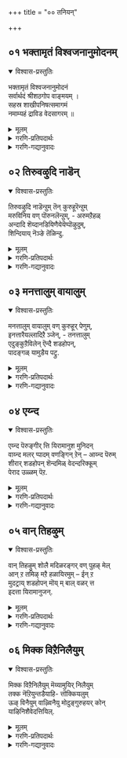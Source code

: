 +++
title = "०० तनियन्"

+++

## ०१ भक्तामृतं विश्वजनानुमोदनम्
<details open><summary>विश्वास-प्रस्तुतिः</summary>

भक्तामृतं विश्वजनानुमोदनं  
सर्वार्थदं श्रीशठगोप वाङ्मयम् ।  
सहस्र शाखीपनिषत्समागमं  
नमाम्यहं द्राविड वेदसागरम् ॥
</details>

<details><summary>मूलम्</summary>

भक्तामृतं विश्वजनानुमोदनं  
सर्वार्थदं श्रीशठगोप वाङ्मयम् ।  
सहस्र शाखीपनिषत्समागमं  
नमाम्यहं द्राविड वेदसागरम् ॥
</details>

<details><summary>गरणि-प्रतिपदार्थः</summary>

भक्त अमृतं = भक्तर अमृतवन्नु, विश्वजन = जगत्तिन ऎल्ल जनरु, अनुमोदनं = ऒप्पुवन्थाद्दन्नु, सर्व = ऎल्ल बगॆय, अर्थ = अभिलाषॆगळन्नु \(बेडिकॆगळन्नु\), दं = नीडतक्कद्दन्नु, श्रीशठगोप वाङ्मयं = श्रीशठगोपर श्रीसूक्तिगळन्नु, सहस्रशाखा = साविर शाखॆगळुळ्ळ, उपनिषत् = उपनिषत्तिन, समागम् = सङ्कलनवन्नु \(कूडिकॆयन्नु\), द्राविड = तमिळु भाषॆय, वेदसागरम् = वेदवॆम्ब सागरवन्नु, अहम् = \(पादसेवकनाद\) नानु, नमामि = नमस्करिसुत्तेनॆ. 
</details>

<details><summary>गरणि-गद्यानुवादः</summary>

भक्तर अमृतवन्नु, जगत्तिन ऎल्ल जनरु ऒप्पुवुदन्नु, ऎल्ल बगॆय अभिलाषॆगळन्नु \(बेडिकॆगळन्नु\) नीडतक्कद्दन्नु, श्रीशठगोपर श्रीसूक्तिगळन्नु, साविरशाखॆगळुळ्ळ उपनिषत्तिन सङ्कलन \(सङ्ग्रह\)वन्नु, तमिळुवेदवॆम्ब सागरवन्नु \(पादसेवकनाद\) नानु नमस्करिसुत्तेनॆ. 

’तिरुवाय् मॊऴि’यन्नु स्तुतिसि, अदर हिरिमॆयन्नु कीर्तिसि, अदक्कॆ भक्तिपूर्वकवागि ऎरगि, पठनक्कॆ अदन्नुऎत्तिकॊळ्ळबेकॆन्दु ई तनि सूचिसुत्तदॆ. ई ग्रन्थक्कॆ इष्टु गौरववन्नु अर्पिसुवुदक्कॆ कारणवन्नू इदु तिळिसुत्तदॆ. 

’भक्तामृतं” – भक्तियिन्द बेडिद देवतॆगळिगॆ दानवरिन्द किरुकुळवन्नु तप्पिसुवुदक्कागि, क्षीरसागरवन्नु आ देवदानवर सहायदिन्दले मथन माडिसि, अमृतवन्नु पडॆदु, अदन्नु देवतॆगळिगॆ हञ्चिकॊट्टु, अवरन्नु भगवन्तनु अमररन्नागिसिदनष्टॆ. हागॆये, भगवन्तनन्नु आश्रयिसिद मानव भक्तरिगॆ, ’तिरुवाय् मॊऴि’यु अवरजनन-मरणद बन्धनद किरुकुळवन्नु बिडिसुवुदक्कागि ऒदगि, शाश्वतानन्दवन्नू अमरतवन्नू कॊडुवुदु. 

’विश्वजनानुमोदनं” – ’तिरुवाय् मॊऴि’यल्लि हेळिरुव विषय भगवन्तनन्नु ऒलिसिकॊळ्ळुवुदक्कॆ सुलभोपायवेऎम्बुदु. इदु परमश्रेष्ठवाद मार्गवॆन्दू, इदरष्टु सुलभवू सरळवू आदद्दु बेरॆ यावुदू इल्लवॆन्दू, जातिमत मुन्तादवुगळ कट्टुपाडिगॆ ऒळपडदॆ ऎल्लरू ई मार्गवन्नु अनुसरिसबहुदॆन्दू, ई मूलक निरतिशयानन्दद परमपदवन्नु पडॆदुकॊळ्ळबहुदॆन्दू जगत्तिन ऎल्ल जनरू तलॆदूगि ऒप्पबहुदागिदॆ. इदन्नु ओदि तिळिदुकॊळ्ळुवुदरिन्द ऎल्लरू आनन्दिसबहुदागिदॆ. 

’सर्वार्थदं’ – मनुष्यन ऎल्ल बगॆय अभिलाषॆगळन्नू, आशॆ आकाङ्क्षॆगळन्नू बेडिकॆगळन्नू नाल्कु विधवागि विङ्गडिसलागिदॆ. अवन्नु धर्म, अर्थ, काम, मोक्ष ऎन्दु करॆयलागिदॆ. चतुर्विध पुरुषार्थगळॆम्बवु इवे. ई ऎल्ल बगॆय पुरुषार्थगळन्नू तिरुवाय्मॊऴिय मूलक पडॆयबहुदागिदॆ. 

’श्रीशठगोपवाङ्मयम्’ – शठगोपरॆम्ब महामुनिगळ बायिन्द, परमात्मन कृपाकटाक्षदिन्द आत्मनु परमात्मनन्नु पडॆदुकॊळ्ळुव बगॆ, अवनल्लि ऒन्दुगूडुव विषयवॆल्ल ’तिरुवाय् मॊऴि’य रूपदल्लि प्रकटगॊण्डितु. मातुगळ जोडणॆयल्लि, विषयद विवरणॆयल्लि, बळसिरुव उपमान रूपकगळल्लि सरिसाटि ऎम्बुदु मत्तॊन्दिल्लवागि इदन्नु शठगोपर श्रीसूक्तिगळु अथवा शठगोपवाङ्मयम् ऎन्नुत्तारॆ. 

आळ्वाररुगळल्लि परमश्रेष्ठरॆन्दू आद्यकुलपति ऎन्दू हॆसरुगळिसिदवरु श्रीशठगोपरु. हिन्दॆ, ऒन्दु कालदल्लि, ऎष्टे आसक्तियिद्दरू सह, संस्कृत भाषॆयल्लिरुव वेदगळन्नु कलियलु, ऎल्लरिगू अधिकारविल्लवागित्तु. याव बगॆय कट्टुपाडू इल्लदन्तॆ, ऎल्लरू कलियलु, अरितुकॊळ्ळलु अनुकूलिसुवन्तॆ संस्कृतवेदगळन्नु तमिळिनल्लि रचिसिदवरु शठगोपरु. ई कारणदिन्द इअवरिगॆ ’वेदम् तमिळ् शॆय्द मारन्” ऎम्ब बिरुदु. इवरु बरॆदिरुव “तिरुविरुत्तम्” ऎम्बुदु ऋग्वेदद सार, ’तिरुवाशरियम्’ ऎम्बुदु यजुर्वेदद सार, “तिरुवाय् मॊऴि” ऎम्बुदु सामवेदद सार, मत्तु “पॆरियतिरुवन्दादि” ऎम्बुदु अथर्वण वेददसार ऎन्नलागिदॆ. 

शठगोपरिगॆ ’मारन्’, ’पराङ्कुश’ ’वकुळाभरण’ ऎम्ब हॆसरुगळिवॆ. वॆळ्ळाळ कुलद तन्दॆ तायिगळु इवरिगॆ इट्ट हॆसरु ’मारन्’ वकुळपुष्पमालिकॆयन्नु इवरु धरिसुत्तिद्दद्दरिन्द ’वकुळाभरण’ ऎन्दायितु. आदरॆ, ऎल्लक्किन्तलू मिगिलागि, इवरिगॆ बन्द प्रीतिय हॆसरु ’नम्माळ्वार्’ ऎम्बुदु. 

“सहस्रशाखोपनिषत्समागम्” – भगवन्तनिन्दले प्रकटगॊण्डु, बायिन्द बायिगॆ प्रचुर पडॆदद्दु, अनादि ऎनिसिकॊण्डद्दु वेदगळु. भगवद्विषयवन्नु हेळि, आ बगॆगॆ तिळिवळिकॆयन्नु अवु कॊडुत्तवॆ. मनुष्यनु तन्न आत्मोद्धारक्कागि तिळियलेबेकाद विषयगळन्नु सरळसङ्ग्रहवागि हेळिरुवुदु उपनिषत्तुगळल्लि. वेदवॆम्ब अश्वत्थवृक्षद साविरारु शाखॆगळे इवु. ई ऎल्ला उपनिषत्तुगळल्लि हेळिरुव विषयवन्ने, सङ्कलन रूपदल्लि, सङ्ग्रहिसि हेळिरुवुदु तिरुवाय् मॊऴियल्लि. 

“द्राविड वेद सागरम्” – वेदगळु संस्कृत भाषॆयल्लिवॆ. ऎल्लॆ काणदन्तॆ अपारवागि विस्तारवागि हरडिरुव वेदगळ ऎल्ल विषयवन्नू सङ्ग्रहवागि तमिळु भाषॆयल्लि हेळिरुवुदरिन्द, तिरुवाय् मॊऴियन्नु तमिळुवेद अथवा द्राविडवेद ऎन्नलागिदॆ. संस्कृतवेदगळिगॆ ऎष्टु प्रामुख्यतॆ, ऎष्टु मर्यादॆ इदॆयो अष्टे गौरव प्रामुख्यतॆगळू तिरुवाय् मॊऴिगू इवॆ. 

’तिरु’ ’वाय्’ ’मॊऴि’ ऎम्ब मूरु पदगळु कूडि आगिरुवुदु ’तिरुवाय् मॊऴि’. ’तिरु’ ऎम्बुदक्कॆ “श्रीदेवि, सम्पत्तु, सॊबगु, भाग्य, दैवत्व, सत्कर्म, श्रेष्ठ, पवित्र, माङ्गल्य” ऎन्दु मुन्तागि अर्थबरुत्तदॆ. ’वाय्’ ऎन्दरॆ बायि. ’मॊऴि’ ऎन्दरॆ “मातु, भाषॆ”. ’वाय् मॊऴि’ ऎम्बुदु ऒट्टुगूडिसिदरॆ “बायिमातु, बायिन्द हॊरबिद्द मातु” ऎन्दु अर्थ बरुत्तदॆ. भगवन्तन दिव्यवाणियाद वेदगळ हागॆये भगवत्कृपॆयिन्द शठगोपमुनिय बायिन्द हॊरबिद्द अमृतवाणि इदु. ई मूरु पदगळ अर्थगळन्नू कूडिसि हेळुवुदादरॆ, ’तिरुवाय् मॊऴि’गॆ ऒन्दॊन्दु जोडणॆयिन्द बरुव ऒट्टु अर्थवु हॊन्दिकॆयागुत्तदॆ. “तिरुवा – मॊऴि” ऎन्दु व्यक्ति प्रामुख्यतॆयिन्द हेळुवाग ’श्रीसूक्ति, पवित्रवाद बायिन्द हॊम्मिद मातु” ऎन्दागुत्तदॆ. हागल्लदॆ, “तिरु-वाय् मॊऴि” ऎन्दु वाक् प्राधान्यतॆयिद हेळुवाग अदु “पवित्रवाद बायिमातु” ऎन्दागुत्तदॆ. हॆसरे हीगॆ बगॆबगॆयागि बिडिसि विवरिसबहुदादरॆ, अदर विषयद विमर्शनॆय कॆलस तिळिदवर कैयल्लि ऎष्टु अद्भुतवो\! ऎष्टु आश्चर्यकरवो\! ऎष्टु आनन्दकरवो\!
</details>



## ०२ तिरुवऴुदि नाडॆन्
<details open><summary>विश्वास-प्रस्तुतिः</summary>

तिरुवऴुदि नाडॆन्ऱुम् तॆन् कुरुहूरॆन्ऱुम्  
मरुविनिय वण् पॊरुनलॆन्ऱुम्, - अरुमऱैहळ्  
अन्दादि शॆय्दानडियिणैयेयॆप्पॊऴुदुम्,  
शिन्दियाय् नॆञ्ङे तॆळिन्दु.
</details>

<details><summary>मूलम्</summary>

तिरुवऴुदि नाडॆन्ऱुम् तॆन् कुरुहूरॆन्ऱुम्  
मरुविनिय वण् पॊरुनलॆन्ऱुम्, - अरुमऱैहळ्  
अन्दादि शॆय्दानडियिणैयेयॆप्पॊऴुदुम्,  
शिन्दियाय् नॆञ्ङे तॆळिन्दु.
</details>

<details><summary>गरणि-प्रतिपदार्थः</summary>

नॆञ्ङे = मनस्से, तिरुवऴुदि नादु ऎन् ऱम् = तिरुवळुदिनाडु ऎम्ब देश ऎन्दू, तॆन् सुन्दरवाद, कुरुहूर् ऎन्ऱुम् = तिरुक्कूरुहूरु क्षेत्र ऎन्दू, मरुव = कलॆतिरुवुदक्कॆ, इनिय = प्रियवाद, वण् = सॊबगिन, पॊरुनल् ऎन्ऱुम् = पॊरुनल् नदि \(ताम्रपर्णिनदि\) ऎन्दू, नॆनॆयुत्ता, अरु = सुलभवागि ऎटुकद \(अपरूपवाद\), मऱैहळ् = वेदगळन्नु, अन्दादि शॆय्दान् = अन्तादिय रूपदल्लि \(परिपूर्णवागि\) माडिदवन, अडि इणैये = ऎरडु तिरुवडिगळन्ने, ऎप्पॊऴुदुम् = यावागलू, तॆळिन्दु = अरितुकॊण्डु, शिन्दियाय् = चिन्तिसुत्तिरु. 
</details>

<details><summary>गरणि-गद्यानुवादः</summary>

मनस्से, तिरुवळुदिवाडु ऎन्दू, सुन्दरवाद तिरुक्कूरुहूरुक्षेत्र ऎन्दू, कलॆतिरुवुदक्कॆ \(अप्पिकॊळ्ळुवुदक्कॆ\) प्रियवाद सॊबगिन पॊरुनल् नदि \(ताम्रदपर्णिनदि\) ऎन्दू नॆनॆयुत्ता सुलभवागि ऎटुकद \(अपरूपवाद\) वेदगळन्नु अन्तादियरूपदल्लि \(परिपूर्णवागि\) माडिदवन ऎरडु तिरुवडिगळन्ने यावागलू चिन्तिसुत्तिरु. 

मॊदल तनियल्लि शठगोप वाङ्मयद प्रामुख्यतॆयन्नू अदक्कॆ सल्लबेकाद गौरववन्नू तिळिसलायितु. ई तनि आ वाङ्मयक्कॆ कारणराद श्रीशठगोपरन्नु स्मरिसुत्ता अवरिगॆ सल्लबेकाद गौरववन्नु कुरितु हेळुत्तदॆ. 

श्रीशठगोपरु यारु, ऎल्लियवरु, ऎम्बुदन्नु गुरुतिट्टु हेळुव तनि इदु. यारन्नादरू गुरुतिसि हेळबेकादरॆ अवरु हुट्टिद ऊरु \(स्थळ\), अदर बळि इरुव नदि, बॆट्ट मुन्तादद्दु, मत्तु अदु सेरिद नाडु –इवुगळन्नु हेळुवुदु वाडिकॆ. ई सम्प्रदायक्कॆ अनुगुणवागि श्रीशठगोपरन्नु कुरितु हेळुत्तदॆ ई तनि- दक्षिणभारतदल्लि ’तिरुवळुदि नाडु’ ऎम्बुदॊन्दु देश. अदरल्लि ’पॊरुनल्’ \(ताम्रपर्णिनदि\) ऎम्बुदॊन्दु नदि. अदर दडदल्लि तिरुकुरुहूरु ऎम्बुदॊन्दु ऊरु. आ पवित्र क्षेत्रदल्लि श्रीशठगोपरु हुट्टिदरु. अवर हिरिमॆयन्नु कॊण्डाडुव आ क्षेत्रवन्नु ”आळ्वार् तिरुनहरि” ऎन्दू करॆयुत्तारॆ. 

तनि हेळुत्तदॆ- मनस्से, नीनु मॊदलु तिरुवळुदि नाडन्नू, पॊरुनल् \(ताम्रपर्णि\) नदियन्नू, तिरुक्कूरु हूरुक्षेत्रवन्नू स्मरिसिको. आ क्षेत्रदल्लि अवतरिसिदवरे श्रीशठगोपरु \(नम्माळ्वाररु\). अपरूपवाद, सुलभवागि ऎल्लरिगू ऎटुकद वेदगळन्नु परिपूर्णवागि, सरळसुन्दरवागि, अन्तादिय रूपदल्लि ऒदगिसिकॊट्टवरु अवरे. अवर ऎरडु तिरुवडिगळन्नू ऎडॆबिडदॆ चिन्तिसु. नीनु उज्जीवनगॊळ्ळुवॆ. 

श्रीशठगोपरु रचिसिरुव नाल्कु ग्रन्थगळल्लि “पॆरियतिरुवन्दादि” ऎम्बुदॊन्दु. अदन्नु मुन्दिट्टु इतर ग्रन्थगळन्नु अदरॊडनॆ हेळलागिदॆ ऎन्नबहुदागिदॆ. ई नाल्कु ग्रन्थगळन्नु कुरितु हिन्दिन तनियल्लिये हेळलागिदॆ ऎम्बुदन्नु गमनिसबहुदु.
</details>



## ०३ मनत्तालुम् वायालुम्
<details open><summary>विश्वास-प्रस्तुतिः</summary>

मनत्तालुम् वायालुम् वण् कुरुहूर् पेणुम्,  
इनत्तारैयल्लादिऱै ञ्जेन्, - तनत्तालुम्   
एदुङ्कुऱैविलेन् ऎन्दै शडहोपन्,  
पादङ्गळ् यामुडैय पट्रु.
</details>

<details><summary>मूलम्</summary>

मनत्तालुम् वायालुम् वण् कुरुहूर् पेणुम्,  
इनत्तारैयल्लादिऱै ञ्जेन्, - तनत्तालुम्   
एदुङ्कुऱैविलेन् ऎन्दै शडहोपन्,  
पादङ्गळ् यामुडैय पट्रु.
</details>

<details><summary>गरणि-प्रतिपदार्थः</summary>

मनत्तालुम् = मनस्सिनिन्दलू, वायालुम् = मातिनिन्दलू, वण् = सॊबगिन, कुरुहूर् = तिरुक्कूरुहूरन्नु, पेणुम् = आश्रयिसुव, इनत्तारै = गोष्ठियवरन्नु, अल्लादु = अल्लदॆ, \(बेरॆ यारन्नू\), इऱैञ्जेन् = नमस्करिसुवुदिल्ल, तनत्तालुम् = धनदिन्दलू, एदुम् = स्वल्पवादरू, कुऱैवु इलेन् = कॊरतॆ इल्लदवनागिद्देनॆ, ऎन्दै = नन्न तन्दॆयाद \(स्वामियाद\), शडहोपन् = शठगोपन, पादङ्गळ् = पादगळु \(तिरुवडिगळु\), यामुडैय = नम्म, पट्रु = आश्रयाधार. 
</details>

<details><summary>गरणि-गद्यानुवादः</summary>

मनस्सिनिन्दलू मातिनिन्दलू सॊबगिन तिरुक्कूरुहूरन्नु स्तुतिसुव \(आश्रयिसुव\) गोष्ठियवरन्नल्लदॆ \(बेरॆयवरन्नु\) नमस्करिसॆनु. धनदिन्दलू स्वल्पवू कॊरतॆयिल्लदवनागिद्देनॆ. नन्न तन्दॆयाद \(स्वामियाद\) शठगोपन तिरुवडिगळु नमगॆ आश्रयाधार. 

ई तनि हेळुत्तदॆ- मनस्से, सॊबगिन तिरुक्कुरुहूरन्नु काया वाचा मनसा कॊण्डाडुव जनर गोष्ठियन्नु कण्डरॆ ननगॆ तुम्ब गौरव. आ पवित्रक्षेत्रद हिरिमॆयन्नू, अल्लि अवतरिसिद श्रीशठगोपर हिरिमॆयन्नू अवरु अरितवरु. आद्दरिन्द शठगोपर अनुयायिगळागि अवरन्नु आश्रयिसिरुववरु अवरु. अवरिगॆ नन्न गौरवपूर्ण नमस्कारगळन्नु अर्पिसुत्तेनॆ. अवरल्लदॆ बेरॆयवरु ऎन्थवरे आगिद्दरू सह अवरल्लि ननगॆ गौरवविल्ल. नानु अवरन्तॆये नन्न तन्दॆयागि, स्वामियागि इरुव श्रीशठगोपर तिरुवडिगळन्ने नानु दृढवागि आश्रयिसिद्देनॆ.आ तिरुवडिगळे ननगॆ आधार. ननगॆ हणहॆच्चल्ल. अदर अगत्यवे ननगिल्ल. अदर कॊरतॆयन्नु नानु हच्चिकॊळ्ळुवुदू इल्ल. 

मनुष्यन उज्जीवनक्कॆ बेकाद ज्ञानवन्नू उपायवन्नूऒदगिसिकॊडुववरु गुरु. आ गुरुविन तिरुवडिगळन्नु हिडिदु, अवर मार्गदल्लिये नडॆयुववरू गुरुविन हागॆये गौरवक्कॆ अर्हरु.
</details>



## ०४ एय्न्द
<details open><summary>विश्वास-प्रस्तुतिः</summary>

एय्न्द पॆरुङ्गीर् त्ति यिरामानुश मुनिदन्  
वाय्न्द मलर् प्पादम् वणङ्गिन् ऱेन् – आय्न्द पॆरुम्   
शीरार् शडहोपन् शॆन्दमिळ् वेदन्दरिक्कूम्  
पेराद उळ्ळम् पॆऱ.
</details>

<details><summary>मूलम्</summary>

एय्न्द पॆरुङ्गीर् त्ति यिरामानुश मुनिदन्  
वाय्न्द मलर् प्पादम् वणङ्गिन् ऱेन् – आय्न्द पॆरुम्   
शीरार् शडहोपन् शॆन्दमिळ् वेदन्दरिक्कूम्  
पेराद उळ्ळम् पॆऱ.
</details>

<details><summary>गरणि-प्रतिपदार्थः</summary>

एय्न्द = ऒप्पतक्क, पॆरु = अपारवाद, कीर् त्ति = कीर्तियुळ्ळ, इरामानुश मुनिदन् = श्रीरामानुज मुनिगळ, वाय्न्द = तक्कद्दाद, \(हॊन्दिकॆयुळ्ळ\) मलर् पादम् = हूविनन्थ पादगळन्नु, \(पादकमलगळन्नु\), वणङ्गिन् ऱेन् = नमस्करिसुत्तिद्देनॆ, आय्न्द = अप्पटवाद, पॆरुम् शीर् = अपारकीर्तियिन्द, आर् = तुम्बिरुव \(परिपूर्णनाद\), शडहोपन् =शठगोपन, शॆन्दमिळ् वेदम् = अरिशुद्धवाद तमिळिन वेदवन्नु, तरिक्कूम् = धरिसतक्क, पेराद = बदलावणॆयागद \(चञ्चलवागद\), उळ्ळम् = मनस्सन्नु, पॆऱ = पडॆयुवुदक्कागि. 
</details>

<details><summary>गरणि-गद्यानुवादः</summary>

अप्पटवाद अपारकीर्तियिन्द तुम्बिरुव \(परिपूर्णनाद\) शठगोपन परिशुद्धवाद तमिळिन वेदवन्नु धरिसतक्क चञ्चलगॊळ्ळद मनस्सन्नु पडॆयुवुदक्कागि ऒप्पतक्क अपारकीर्तियुळ्ळ श्रीरामानुजमुनिगळ \(अदक्कॆ\) हॊन्दिकॆयुळ्ळ हूविनन्थ पादगळिगॆ नमस्करिसुत्तिद्देनॆ. 

ई तनियल्लि प्रतिष्ठितराद इब्बरु महामहिमरन्नु कीर्तिसलागिदॆ. मॊदलनॆयवरु श्रीशठगोपरु. तिरुवाय् मॊऴिये मॊदलाद चॊक्कवाद तमिळिन वेदगळन्नु रचिसिदवरु. भगवद्विषयवन्नू आत्मोद्धारद मार्गवन्नू तिळियहेळुव अवर आ रचनॆगळु अवरिगॆ कण्डुकॊट्टद्दु अपारवाद धवळकीर्ति. शठगोपर दिव्यग्रन्थगळन्नु चॆन्नागि ओदि अरितुकॊण्डु श्रीवैष्णव सिद्धान्तस्थापन सार्वभौमरॆनिसिकॊण्ड श्रीरामानुजरु मत्तॊब्बरु. अवरदू ऒप्पतक्क कीर्तिये. ऒब्बरु हाडिद्दन्नु मत्तॊब्बरु कलितु नुरित हागॆ चुरुकाद मनस्सिनिन्द ऎल्लरू कलियबेकु. मनस्सु कलियुव विषयदल्लिये दृढवागि नॆलॆगॊळ्ळबेकु. इतर वस्तुविषयगळ कडॆगॆ हॊरळबारदु. चञ्चलगॊळ्ळबारदु. अदक्कागि ई प्रार्थनॆ. 

ई तनि हेळुत्तदॆ- मनस्से, श्रीशठगोपरुरचिसिद परिशुद्धवाद तमिळिन वेदगळन्नु शुद्धवाद दृढवाद मनस्सिनिन्द ग्रहिसिकॊण्डवरु श्रीरामानुजमुनिगळु. अन्थ मनस्सिगागि, नानु आचार्यराद श्रीरामानुजर तिरुवडिगळिगॆ ऎरगुत्ता, अवर कृपॆगागि प्रार्थिसुत्तेनॆ.
</details>



## ०५ वान् तिहऴुम्
<details open><summary>विश्वास-प्रस्तुतिः</summary>

वान् तिहऴुम् शोलै मदिळरङ्गर् वण् पुहऴ् मेल्  
आन् ऱ तमिऴ् मऱै हळायिरमुम् – ईन् ऱ  
मुदट्राय् शडहोपन् मॊय् म् बाल् वळर् त्त  
इदत्ता यिरामानुजन्.
</details>

<details><summary>मूलम्</summary>

वान् तिहऴुम् शोलै मदिळरङ्गर् वण् पुहऴ् मेल्  
आन् ऱ तमिऴ् मऱै हळायिरमुम् – ईन् ऱ  
मुदट्राय् शडहोपन् मॊय् म् बाल् वळर् त्त  
इदत्ता यिरामानुजन्.
</details>

<details><summary>गरणि-प्रतिपदार्थः</summary>

वान् = आकाशवॆल्लवन्नू, तिहऴुम् = बॆळगिसुव, शोलै = तोपुगळिन्दलू, मदिळ् = कोटॆगळिन्दलू \(एळु प्राकारगळिन्दलू\) कूडिद, आङ्गर् = श्रीरङ्गनाथर, वण् पुहऴ् मेल् = दिव्यसुन्दरवाद कीर्तिय विषयवागि, आन् ऱ = गाढवू, विस्तारवू, परमश्रेश्ठवू आगिरुव, तमिऴ् मऱैहळ् = तमिळिन वेदगळाद, आयिरमुम् = ऒन्दु साविर पाशुरगळन्नू, ईन् ऱ = हडॆद, मुदल् ताय् = मॊदल तायि, शडहोपन् = श्रीशठगोपरु, मॊय् बाल् = शक्तियिन्द, वळर् त्त = \(अदन्नु\) बॆळॆसिद, इदम् = हितवाद, ताय् = तायि, इरामानुशन् = श्रीरामानुजरु. 
</details>

<details><summary>गरणि-गद्यानुवादः</summary>

आकाशवॆल्लवन्नू बॆळगिसुव तोपुगळिन्दलू, कोटॆगळिन्दलू \(एळु प्राकारगळिन्दलू\) कूडिद श्रीरङ्गनाथर दिव्यसुन्दरवाद कीर्तिय विषयवागि गाढवू विस्तारवू परमश्रेश्ठवू आगिरुव तमिळिन वेदगळाद ऒन्दु साविर पाशुरगळन्नू हडॆद मॊदल तायि श्रीशठगोपरु. अदन्नु शक्तियिन्द बॆळॆसिद हितवाद तायि श्रीरामानुजरु. 

ई तनि हेळुत्तदॆ- आकाशदवरॆगू ऎत्तरवागि बॆळॆदु, आकाशवन्ने बॆळगिसुवन्थ तोपुगळिन्दलू, एळु प्राकारगळिन्दलू सुत्तुवरिद श्रीरङ्गद देवालयदल्लि नॆलसिरुव भगवन्तन अनन्त कल्याणगुणगळन्नु विषयवागि उळ्ळ गाढवाद, विस्तारवाद, परमश्रेष्ठवाद तमिळु वेदगळिगॆ इब्बरु तायन्दिरु जन्मवित्त तायि ऒब्बरु, बॆळॆसिद तायि ऒब्बरु. सुन्दरवाद ऒन्दु साविर पाशुरगळन्नु हडॆदुकॊट्ट तायि श्रीशठगोपरु. अवुगळन्नु तम्म ज्ञानप्रतिभाशक्तिगळिन्द बॆळॆसि, साकि, नॆलॆगॊळिसिदवरु श्रीरामानुजरु. अवक्कॆ अवरु हितवाद प्रीतिय साकुतायि. 

ऎन्दरॆ, श्रीशठगोपरु जन्मिसदिद्दरॆ, तिरुवाय्मॊऴियन्थ तमिळु वेदगळ जन्मक्कॆ ऎडॆ इरुत्तिरलिल्ल. हागॆये, श्रीरामानुजरु इल्लदिद्दरॆ, अवु भूमियमेलॆ शाश्वतवागि उळियलु नॆलॆगॊळ्ळलु, अवकाशवागुत्तिरलिल्ल. ई कारणदिन्द, अवरिब्बरन्नू कृतङ्ञतॆयिन्द अवरिब्बरन्नू स्मरिसलेबेकु.
</details>



## ०६ मिक्क विऱैनिलैयुम्
<details open><summary>विश्वास-प्रस्तुतिः</summary>

मिक्क विऱैनिलैयुम् मॆय्यामुयिर् निलैयुम्  
तक्क नॆऱियुन्तडैयाहि- त्तॊक्कियलुम्   
ऊऴ् विनैयुम् वाऴ्विनैयु मोदुङ्गुरुहयर् कोन्  
याऴिनिशैवेदत्तियिल्.
</details>

<details><summary>मूलम्</summary>

मिक्क विऱैनिलैयुम् मॆय्यामुयिर् निलैयुम्  
तक्क नॆऱियुन्तडैयाहि- त्तॊक्कियलुम्   
ऊऴ् विनैयुम् वाऴ्विनैयु मोदुङ्गुरुहयर् कोन्  
याऴिनिशैवेदत्तियिल्.
</details>

<details><summary>गरणि-प्रतिपदार्थः</summary>

मिक्क = सर्वोत्तमनाद, इऱै = भगवन्तन \(परमात्मन\), निलैयुम् = स्वरूपस्वभावगळन्नू, मॆय्याम् = नित्यवाद \(सत्यवाद\), उयिर् = जीवात्मन, निलैयुम् = स्वरूपस्वभावगळन्नू, तक्क = योग्यवाद, नॆऱियुम् = मार्ग \(उपाय\)वन्नू, तडै आहि = अदक्कॆ तडॆयागिरुव \(अड्डियागिरुव\) तॊक्कु= अल्प \(हेय\)वाद, इयलुम् = स्वभाववाद, ऊऴ् = हिन्दिनिन्द बन्द, विनैयुम् = बाळिन कर्तव्यगळ \(परमपुरुषार्थद\) स्वरूपवन्नू, ओदुम् = तिळिसुव, कुरुहैयर् कोन् = तिरुक्कूरुहूरिनवर ऒडॆयन \(यजमानन\), याऴिन् = वीणॆय, इशै = नादवु \(गानवु\), वेदत्तु = वेदद, इयल् = स्वरूप.
</details>

<details><summary>गरणि-गद्यानुवादः</summary>

सर्वोत्तमनाद परमात्मन स्वरूपस्वभावगळन्नू, नित्यवाद \(सत्यवाद\) जीवात्मन स्वरूपस्वभावगळन्नू, योग्यवाद मार्ग\(उपाय\)वन्नू, अदक्कॆ अड्डियागिरुव हेयवाद सहजवागि हिन्दिनिन्द बन्द पापगळ स्वरूपवन्नू, बाळिन कर्तव्यगळ \(परमपुरुषार्थद\) स्वरूपवन्नू तिळिसुव तिरुक्कूरुहूरिन ऒडॆयन वीणॆय गानवुवेदद स्वरूप.

ई तनि श्रीशठगोपवाङ्मयवाद तिरुवाय् मॊऴियिन्द तिळियबहुदाद्देनु ऎम्बुदन्नु तिळिसुत्तदॆ. तिरुमन्त्रद अर्थवन्नु ऐदु विषयगळागि विङ्गडिसि, अदन्नु ’अर्थपञ्चक’ ऎन्दु करॆयुत्तारॆ. सर्वेश्वरनू आदिकारणनू आद परमात्मन स्वरूपवेनु? अवनन्नु पडॆयबयसुव चेतनन ’स्वरूपवेनु? परमात्मनन्नु चेतननु पडॆयुवुदक्कॆ मार्ग \(उपाय\)वेनु? चेतनन ई प्रयत्नदल्लि अड्डिमाडुव प्रतिबन्धकगळ स्वरूपवेनु? आ प्रतिबिन्धकगळन्नु तॊलगिसिद बळिक पडॆयबहुदाद हलद स्वरूपवेनु? ई ऐदु ’अर्थपञ्चक’गळु. इवक्कॆ उत्तरवागि – परमात्मने ऎल्लक्कू परनु, परमात्मनिगॆ शेषभूतनागिरुववनु चेतननु, परमात्मनन्नु पडॆयुवुदक्कॆ शरणागतिये सरळवाद मार्ग, \(अदे सुलभोपाय\), अनित्यवाद नाशहॊन्दतक्क देहवन्ने नित्यवॆन्दु तिळियुवुदु चेतनन उज्जीवनक्कॆ प्रतिबन्धक, नाशवल्लद नित्यकैङ्कर्यद स्वरूपवन्नु पडॆयुवुदे परमपुरुषार्थ \(फल\) – ऎम्बुदन्नु बिडिसि बिडिसि हेळुवुदु तिरुवाय् मॊऴि. वीणॆय गानदन्तॆ हृदयवन्नु मिडियुवन्थ अत्यन्त माधुर्यवुळ्ळद्दागि चेतननु शाश्वत सुखवन्नु पडॆयुवुदक्कॆ मार्गदर्शकवागि, वेदस्वरूपवे आगिदॆ ई तिरुवाय् मॊऴि.
</details>
